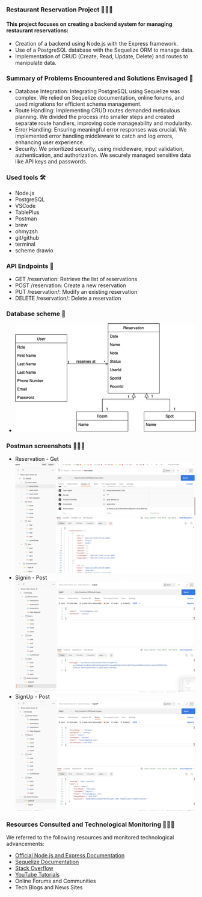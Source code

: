 ### Restaurant Reservation Project 👩🏻‍🍳

#### This project focuses on creating a backend system for managing restaurant reservations: 

 - Creation of a backend using Node.js with the Express framework.
 - Use of a PostgreSQL database with the Sequelize ORM to manage data.
 - Implementation of CRUD (Create, Read, Update, Delete) and routes to manipulate data.


### Summary of Problems Encountered and Solutions Envisaged 📝
- Database Integration: Integrating PostgreSQL using Sequelize was complex. We relied on Sequelize documentation, online forums, and used migrations for efficient schema management.
- Route Handling: Implementing CRUD routes demanded meticulous planning. We divided the process into smaller steps and created separate route handlers, improving code manageability and modularity.
- Error Handling: Ensuring meaningful error responses was crucial. We implemented error handling middleware to catch and log errors, enhancing user experience.
- Security: We prioritized security, using middleware, input validation, authentication, and authorization. We securely managed sensitive data like API keys and passwords.

### Used tools 🛠️
- Node.js
- PostgreSQL
- VSCode
- TablePlus
- Postman
- brew
- ohmyzsh
- git/github
- terminal
- scheme drawio

### API Endpoints 📲
- GET /reservation: Retrieve the list of reservations
- POST /reservation: Create a new reservation
- PUT /reservation/: Modify an existing reservation
- DELETE /reservation/: Delete a reservation

### Database scheme 🎯
- ![Database scheme](scheme.png?raw=true "Database scheme")

### Postman screenshots 👩🏻‍🚀
 - Reservation - Get
 ![Reservation-get](reservation-get.png?raw=true "Reservation-get")
 - Signin - Post
![Signin-post](signin-post.png?raw=true "Signin-post")
- SignUp - Post
 ![Signup-post](signup-post.png?raw=true "Signup-post")

### Resources Consulted and Technological Monitoring 👩🏻‍💻
We referred to the following resources and monitored technological advancements:

- [Official Node.js and Express Documentation](https://nodejs.org/en/docs)
- [Sequelize Documentation](https://sequelize.org/)
- [Stack Overflow](https://stackoverflow.com/)
- [YouTube Tutorials](https://www.youtube.com/watch?v=tpso18ghda4&t=821s)
- Online Forums and Communities
- Tech Blogs and News Sites
